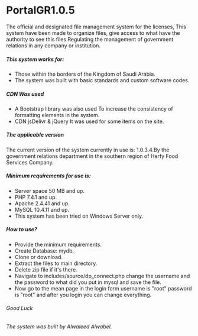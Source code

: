 # PortalGR1.0.5
The official and designated file management system for the licenses, This system have been made to organize files,
give access to what have the authority to see this files Regulating the management of government relations in any company or institution.

##### This system works for:
* Those within the borders of the Kingdom of Saudi Arabia.
* The system was built with basic standards and custom software codes.

##### CDN Was used
* A Bootstrap library was also used To increase the consistency of formatting elements in the system.
* CDN jsDelivr & jQuery It was used for some items on the site.

##### The applicable version
The current version of the system currently in use is: 1.0.3.4.By the government relations department in the southern region of Herfy Food Services Company.

##### Minimum requirements for use is:
* Server space 50 MB and up.
* PHP 7.4.1 and up.
* Apache 2.4.41 and up.
* MySQL 10.4.11 and up.
* This system has been tried on Windows Server only.

##### How to use?
* Provide the minimum requirements.
* Create Database: mydb.
* Clone or download.
* Extract the files to main directory.
* Delete zip file if it's there. 
* Navigate to includes/source/dp_connect.php change the username and the password to what did you put in mysql and save the file.
* Now go to the mean page in the login form username is "root" password is "root" and after you login you can change everything.


###### Good Luck

###### The system was built by Alwaleed Alwabel.
